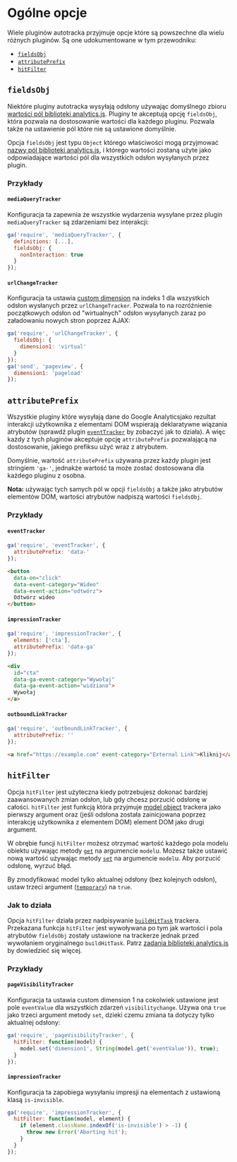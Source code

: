 # Ogólne opcje

Wiele pluginów autotracka przyjmuje opcje które są powszechne dla wielu różnych pluginów. Są one udokumentowane w tym przewodniku:

- [`fieldsObj`](#fieldsobj)
- [`attributePrefix`](#attributeprefix)
- [`hitFilter`](#hitfilter)

## `fieldsObj`

Niektóre pluginy autotracka wysyłają odsłony używając domyślnego zbioru [wartości pól biblioteki analytics.js](https://developers.google.com/analytics/devguides/collection/analyticsjs/field-reference). Pluginy te akceptują opcję `fieldsObj`, która pozwala na dostosowanie wartości dla każdego pluginu. Pozwala także na ustawienie pól które nie są ustawione domyślnie.

Opcja `fieldsObj` jest typu `Object` którego właściwości mogą przyjmować [nazwy pól biblioteki analytics.js](https://developers.google.com/analytics/devguides/collection/analyticsjs/field-reference), i którego wartości zostaną użyte jako odpowiadające wartości pól dla wszystkich odsłon wysyłanych przez plugin.

### Przykłady

#### `mediaQueryTracker`

Konfiguracja ta zapewnia że wszystkie wydarzenia wysyłane przez plugin `mediaQueryTracker` są zdarzeniami bez interakcji:

```js
ga('require', 'mediaQueryTracker', {
  definitions: [...],
  fieldsObj: {
    nonInteraction: true
  }
});
```

#### `urlChangeTracker`

Konfiguracja ta ustawia [custom dimension](https://support.google.com/analytics/answer/2709828) na indeks 1 dla wszystkich odsłon wysłanych przez `urlChangeTracker`. Pozwala to na rozróżnienie początkowych odsłon od "wirtualnych" odsłon wysyłanych zaraz po załadowaniu nowych stron poprzez AJAX:

```js
ga('require', 'urlChangeTracker', {
  fieldsObj: {
    dimension1: 'virtual'
  }
});
ga('send', 'pageview', {
  dimension1: 'pageload'
});
```

## `attributePrefix`

Wszystkie pluginy które wysyłają dane do Google Analyticsjako rezultat interakcji użytkownika z elementami DOM wspierają deklaratywne wiązania atrybutów (sprawdź plugin [`eventTracker`](/docs/plugins/event-tracker.md) by zobaczyć jak to działa). A więc każdy z tych pluginów akceptuje opcję `attributePrefix` pozwalającą na dostosowanie, jakiego prefiksu użyć wraz z atrybutem.

Domyślnie, wartość `attributePrefix` używana przez każdy plugin jest stringiem `'ga-'`, jednakże wartość ta może zostać dostosowana dla każdego pluginu z osobna.

**Nota:** używając tych samych pól w opcji `fieldsObj` a także jako atrybutów elementów DOM, wartości atrybutów nadpiszą wartości `fieldsObj`.

### Przykłady

#### `eventTracker`

```js
ga('require', 'eventTracker', {
  attributePrefix: 'data-'
});
```

```html
<button
  data-on="click"
  data-event-category="Wideo"
  data-event-action="odtwórz">
  Odtwórz wideo
</button>
```

#### `impressionTracker`

```js
ga('require', 'impressionTracker', {
  elements: ['cta'],
  attributePrefix: 'data-ga'
});
```

```html
<div
  id="cta"
  data-ga-event-category="Wywołaj"
  data-ga-event-action="widziano">
  Wywołaj
</a>
```

#### `outboundLinkTracker`

```js
ga('require', 'outboundLinkTracker', {
  attributePrefix: ''
});
```

```html
<a href="https://example.com" event-category="External Link">Kliknij</a>
```

## `hitFilter`

Opcja `hitFilter` jest użyteczna kiedy potrzebujesz dokonać bardziej zaawansowanych zmian odsłon, lub gdy chcesz porzucić odsłonę w całości. `hitFilter` jest funkcją która przyjmuje [model object](https://developers.google.com/analytics/devguides/collection/analyticsjs/model-object-reference) trackera jako pierwszy argument oraz (jeśli odsłona została zainicjowana poprzez interakcję użytkownika z elementem DOM) element DOM jako drugi argument.

W obrębie funcji `hitFilter` możesz otrzymać wartość każdego pola modelu obiektu używając metody [`get`](https://developers.google.com/analytics/devguides/collection/analyticsjs/model-object-reference#get) na argumencie `model`u. Możesz także ustawić nową wartość używając metody [`set`](https://developers.google.com/analytics/devguides/collection/analyticsjs/model-object-reference#set) na argumencie `model`u. Aby porzucić odsłonę, wyrzuć błąd.

By zmodyfikować model tylko aktualnej odsłony (bez kolejnych odsłon), ustaw trzeci argument ([`temporary`](https://developers.google.com/analytics/devguides/collection/analyticsjs/model-object-reference#set)) na `true`.

### Jak to działa

Opcja `hitFilter` działa przez nadpisywanie [`buildHitTask`](https://developers.google.com/analytics/devguides/collection/analyticsjs/tasks) trackera. Przekazana funkcja `hitFilter` jest wywoływana po tym jak wartości i pola atrybutów `fieldsObj` zostały ustawione na trackerze jednak przed wywołaniem oryginalnego `buildHitTask`. Patrz [zadania biblioteki analytics.js](https://developers.google.com/analytics/devguides/collection/analyticsjs/tasks) by dowiedzieć się więcej.

### Przykłady

#### `pageVisibilityTracker`

Konfiguracja ta ustawia custom dimension 1 na cokolwiek ustawione jest pole `eventValue` dla wszystkich zdarzeń `visibilitychange`. Używa ona `true` jako trzeci argument metody `set`, dzieki czemu zmiana ta dotyczy tylko aktualnej odsłony:

```js
ga('require', 'pageVisibilityTracker', {
  hitFilter: function(model) {
    model.set('dimension1', String(model.get('eventValue')), true);
  }
});
```

#### `impressionTracker`

Konfiguracja ta zapobiega wysyłaniu impresji na elementach z ustawioną klasą `is-invisible`.

```js
ga('require', 'impressionTracker', {
  hitFilter: function(model, element) {
    if (element.className.indexOf('is-invisible') > -1) {
      throw new Error('Aborting hit');
    }
  }
});
```
